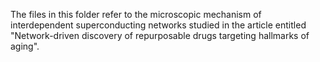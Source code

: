 The files in this folder refer to the microscopic mechanism of interdependent superconducting networks studied in the article entitled "Network-driven discovery of repurposable drugs targeting hallmarks of aging".
